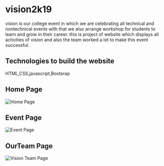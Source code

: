 # vision2k19
vision is our college event in which we are celebrating all technical and nontechnical events with that we also arrange workshop for students to learn and grow in their career. this is project of website which displays all activities of vision and also the team worked a lot to make this event successful.
## Technologies to build the website
HTML,CSS,javascript,Bootsrap
## Home Page 
![Home Page](https://raw.githubusercontent.com/ShardulDabgar/SVIT_Vision2k19/tree/main/resources/vision_web_ss/HomePage.png)

## Event Page 
![Event Page](https://raw.githubusercontent.com/ShardulDabgar/SVIT_Vision2k19/tree/main/resources/vision_web_ss/EventPage.png)

## OurTeam Page 
![Vision Team Page](https://raw.githubusercontent.com/ShardulDabgar/SVIT_Vision2k19/tree/main/resources/vision_web_ss/OurTeam.png)


